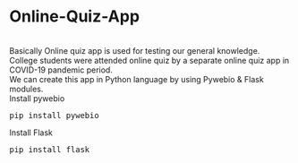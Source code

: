 <h1>Online-Quiz-App</h1><br/>
Basically Online quiz app is used for testing our general knowledge.<br/>
College students were attended online quiz by a separate online quiz app in COVID-19 pandemic period.<br/>
We can create this app in Python language by using Pywebio & Flask modules.<br/>
Install pywebio
        <pre>pip install pywebio</pre>
Install Flask
        <pre>pip install flask</pre>
